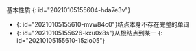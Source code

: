 基本性质
{: id="20210105155604-hda7e3v"}

* {: id="20210105155610-mvw84c0"}结点本身不存在完整的单词
* {: id="20210105155626-kxu0x8s"}从根结点到某一
{: id="20210105155610-15zio05"}
